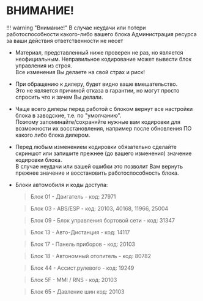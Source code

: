 # ВНИМАНИЕ!

!!! warning "Внимание!"
    В случае неудачи или потери работоспособности какого-либо вашего блока Администрация ресурса за ваши действия ответственности не несет


+ Материал, представленный ниже проверен не раз, но является неофициальным. Неправильное кодирование может вывести блок управления из строя.  
Все изменения Вы делаете на свой страх и риск!

+ При обращению к дилеру, будет видно ваше вмешательство.  
Это не является причиной отказа в гарантии, но могут просто спросить что и зачем Вы делали.

+ Чаще всего дилеры перед работой с блоком вернут все настройки блока в заводские, т.е. по "умолчанию".  
Поэтому запоминайте/сохраняйте нужные вам кодировки для возможности их восстановления, например после обновления ПО какого либо блока дилером.

+ Перед любым изменением кодировки обязательно сделайте скриншот или запишите прежнее (до вашего изменения) значение кодировки блока.   
В случае неудачи или вашей ошибки это позволит Вам вернуть прежнее значение и восстановить работоспособность блока.

+ Блоки автомобиля и коды доступа:
  
    > Блок 01 - Двигатель - код: 27971
      
    > Блок 03 - ABS/ESP - код: 20103, 40168, 11966, 25004
      
    > Блок 09 - Блок управления бортовой сети - код: 31347
      
    > Блок 13 - Авто-Дистанция - код: 14117
      
    > Блок 17 - Панель приборов - код: 20103
      
    > Блок 18 - Автономный отопитель - код: 80782
      
    > Блок 44 - Ассист.рулевого - код: 19249
      
    > Блок 5F - MMI / RNS - код: 20103
      
    > Блок 65 - Давление шин код: 20103